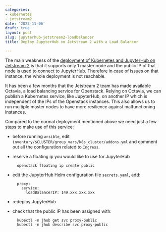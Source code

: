 ```yaml
---
categories:
- kubernetes
- jetstream2
date: '2023-11-06'
draft: true
layout: post
slug: jupyterhub-jetstream2-loadbalancer
title: Deploy JupyterHub on Jetstream 2 with a Load Balancer

---
```


The main weakness of the [deployment of Kubernetes and JupyterHub on Jetstream 2](./2023-07-19-jetstream2_kubernetes_kubespray.md) is that it supports only 1 master node and the public IP of that node is used to connect to JupyterHub. Therefore in case of issues on that instance, the whole deployment is not reachable.

It has been a few months that the Jetstream 2 team has made available Octavia, a load balancing service for Openstack.
Relying on Octavia, we can publish a Kubernetes service, like JupyterHub, on another IP which is independent of the IPs of the Openstack instances.
This also allows us to run multiple master nodes to have more resilience against malfunctioning instances.

Compared to the normal deployment mentioned above we need just a few steps to make use of this service:

* before running `ansible`, edit `inventory/$CLUSTER/group_vars/k8s_cluster/addons.yml` and comment out all the configuration related to `Ingress`.
* reserve a floating ip you would like to use for JupyterHub

        openstack floating ip create public

* edit the JupyterHub Helm configuration file `secrets.yaml`, add:

        proxy:
          service:
            loadBalancerIP: 149.xxx.xxx.xxx

* redeploy JupyterHub
* check that the public IP has been assigned with:

        kubectl -n jhub get svc proxy-public
        kubectl -n jhub describe svc proxy-public
